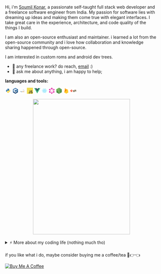 Hi, i'm [Soumil Konar](https://github.com/soumil-konar), a passionate self-taught full stack web developer and a freelance software engineer from India. My passion for software lies with dreaming up ideas and making them come true with elegant interfaces. I take great care in the experience, architecture, and code quality of the things I build.

I am also an open-source enthusiast and maintainer. i learned a lot from the open-source community and i love how collaboration and knowledge sharing happened through open-source.

I am interested in custom roms and android dev trees.


- 💼 any freelance work? do reach, [email](mailto:soumil.konar2001@gmail.com) :)
- 💬 ask me about anything, i am happy to help;

**languages and tools:**  

<code><img height="20" src="https://raw.githubusercontent.com/github/explore/80688e429a7d4ef2fca1e82350fe8e3517d3494d/topics/python/python.png"></code>
<code><img height="20" src="https://raw.githubusercontent.com/github/explore/80688e429a7d4ef2fca1e82350fe8e3517d3494d/topics/cpp/cpp.png"></code>
<code><img height="20" src="https://raw.githubusercontent.com/github/explore/80688e429a7d4ef2fca1e82350fe8e3517d3494d/topics/mysql/mysql.png"></code>
<code><img height="20" src="https://raw.githubusercontent.com/github/explore/80688e429a7d4ef2fca1e82350fe8e3517d3494d/topics/javascript/javascript.png"></code>
<code><img height="20" src="https://raw.githubusercontent.com/github/explore/80688e429a7d4ef2fca1e82350fe8e3517d3494d/topics/vue/vue.png"></code>
<code><img height="20" src="https://raw.githubusercontent.com/github/explore/80688e429a7d4ef2fca1e82350fe8e3517d3494d/topics/react/react.png"></code>
<code><img height="20" src="https://raw.githubusercontent.com/github/explore/5c058a388828bb5fde0bcafd4bc867b5bb3f26f3/topics/graphql/graphql.png"></code>
<code><img height="20" src="https://raw.githubusercontent.com/github/explore/80688e429a7d4ef2fca1e82350fe8e3517d3494d/topics/nodejs/nodejs.png"></code>
<code><img height="20" src="https://raw.githubusercontent.com/github/explore/80688e429a7d4ef2fca1e82350fe8e3517d3494d/topics/firebase/firebase.png"></code>
<code><img height="20" src="https://raw.githubusercontent.com/github/explore/80688e429a7d4ef2fca1e82350fe8e3517d3494d/topics/git/git.png"></code>

<p align="center">
  <img width="320" height="445" src="https://spotify-github-profile.vercel.app/api/view?uid=yvy2qvvn7y7rom0n3x83zkow5&cover_image=true&theme=default&show_offline=false&background_color=121212&interchange=false">
</p>

<details>
<summary>⚡️ More about my coding life (nothing much tho)</summary>
<br />

[![Top Langs](https://github-readme-stats.vercel.app/api/top-langs/?username=soumil-konar&layout=donut)](https://github.com/soumil-konar/github-readme-stats)

<!--<p align="center">
  <img src="https://wakatime.com/share/@f31572f3-aac6-48e0-9eb8-4d3083aeb7f1/b6d1ae8e-b780-478f-a35c-108026792967.svg" height="400"/>
</p>

<p align="center">
  <img src="https://wakatime.com/share/@f31572f3-aac6-48e0-9eb8-4d3083aeb7f1/b6d1ae8e-b780-478f-a35c-108026792967.svg" height="400"/>
</p> -->

<!--START_SECTION:waka-->
<!--END_SECTION:waka-->

📈 my github stats

![Soumil's GitHub stats](https://github-readme-stats.vercel.app/api?username=soumil-konar&show_icons=true&theme=radical)

<!--[![trophy](https://github-profile-trophy.vercel.app/?username=soumil-konar&theme=onedark)](https://github.com/soumil-konar/github-profile-trophy) -->

</details>
<br>
if you like what i do, maybe consider buying me a coffee/tea 🥺👉👈

<a href="https://www.buymeacoffee.com/soumilkonar" target="_blank"><img src="https://cdn.buymeacoffee.com/buttons/v2/default-red.png" alt="Buy Me A Coffee" width="150" ></a>

<br>

<div align="center">
  
<!--![Visitor Count](https:​//profile-counter.glitch.me/soumil-konar/count.svg)-->

</div>



